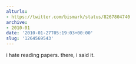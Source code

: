 ```yaml
---
alturls:
- https://twitter.com/bismark/status/8267804740
archive:
- 2010-01
date: '2010-01-27T05:19:03+00:00'
slug: '1264569543'
---
```


i hate reading papers. there, i said it.


